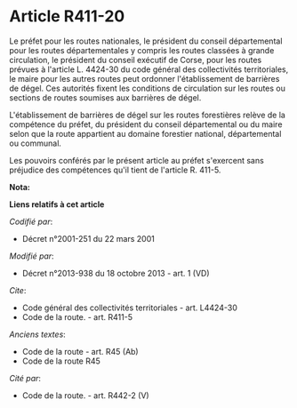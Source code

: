 # Article R411-20

Le préfet pour les routes nationales, le président du conseil départemental pour les routes départementales y compris les
routes classées à grande circulation, le président du conseil exécutif de Corse, pour les routes prévues à l'article L.
4424-30 du code général des collectivités territoriales, le maire pour les autres routes peut ordonner l'établissement de
barrières de dégel. Ces autorités fixent les conditions de circulation sur les routes ou sections de routes soumises aux
barrières de dégel. 

L'établissement de barrières de dégel sur les routes forestières relève de la compétence du préfet, du président du conseil
départemental ou du maire selon que la route appartient au domaine forestier national, départemental ou communal. 

Les pouvoirs conférés par le présent article au préfet s'exercent sans préjudice des compétences qu'il tient de l'article R.
411-5.

**Nota:**



**Liens relatifs à cet article**

_Codifié par_:

  - Décret n°2001-251 du 22 mars 2001

_Modifié par_:

  - Décret n°2013-938 du 18 octobre 2013 - art. 1 (VD)

_Cite_:

  - Code général des collectivités territoriales - art. L4424-30
  - Code de la route. - art. R411-5

_Anciens textes_:

  - Code de la route - art. R45 (Ab)
  - Code de la route R45

_Cité par_:

  - Code de la route. - art. R442-2 (V)
